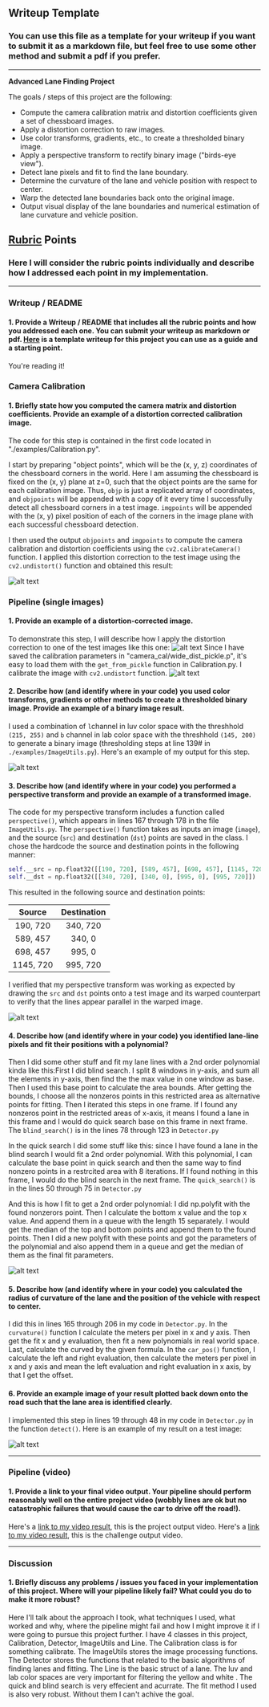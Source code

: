 ## Writeup Template

### You can use this file as a template for your writeup if you want to submit it as a markdown file, but feel free to use some other method and submit a pdf if you prefer.

---

**Advanced Lane Finding Project**

The goals / steps of this project are the following:

* Compute the camera calibration matrix and distortion coefficients given a set of chessboard images.
* Apply a distortion correction to raw images.
* Use color transforms, gradients, etc., to create a thresholded binary image.
* Apply a perspective transform to rectify binary image ("birds-eye view").
* Detect lane pixels and fit to find the lane boundary.
* Determine the curvature of the lane and vehicle position with respect to center.
* Warp the detected lane boundaries back onto the original image.
* Output visual display of the lane boundaries and numerical estimation of lane curvature and vehicle position.

[//]: # (Image References)

[image1]: ./examples/undistort_output.png "Undistorted"
[image2]: ./test_images/test1.jpg "Road Transformed"
[image2_un]: ./test_images/test_and_undist.png "Road Transformed and undistort"
[image2_bin]: ./test_images/test_and_bin.png "Road Transformed and binary"
[image3]: ./examples/binary_combo_example.jpg "Binary Example"
[image4]: ./examples/warped_straight_lines.jpg "Warp Example"
[image5]: ./examples/color_fit_lines.jpg "Fit Visual"
[image6]: ./test_images/challenge_video_output.mp4.png "Output"
[video1]: ./output_images/project_video_output_full3.mp4 "Project Video output"
[video2]: ./output_images/challenge_video_output.mp4 "Challenge Video output"

## [Rubric](https://review.udacity.com/#!/rubrics/571/view) Points

### Here I will consider the rubric points individually and describe how I addressed each point in my implementation.  

---

### Writeup / README

#### 1. Provide a Writeup / README that includes all the rubric points and how you addressed each one.  You can submit your writeup as markdown or pdf.  [Here](https://github.com/udacity/CarND-Advanced-Lane-Lines/blob/master/writeup_template.md) is a template writeup for this project you can use as a guide and a starting point.  

You're reading it!

### Camera Calibration

#### 1. Briefly state how you computed the camera matrix and distortion coefficients. Provide an example of a distortion corrected calibration image.

The code for this step is contained in the first code located in "./examples/Calibration.py". 

I start by preparing "object points", which will be the (x, y, z) coordinates of the chessboard corners in the world. Here I am assuming the chessboard is fixed on the (x, y) plane at z=0, such that the object points are the same for each calibration image.  Thus, `objp` is just a replicated array of coordinates, and `objpoints` will be appended with a copy of it every time I successfully detect all chessboard corners in a test image.  `imgpoints` will be appended with the (x, y) pixel position of each of the corners in the image plane with each successful chessboard detection.  

I then used the output `objpoints` and `imgpoints` to compute the camera calibration and distortion coefficients using the `cv2.calibrateCamera()` function.  I applied this distortion correction to the test image using the `cv2.undistort()` function and obtained this result: 

![alt text][image1]

### Pipeline (single images)

#### 1. Provide an example of a distortion-corrected image.

To demonstrate this step, I will describe how I apply the distortion correction to one of the test images like this one:
![alt text][image2]
Since I have saved the calibration parameters in "camera_cal/wide_dist_pickle.p", it's easy to load them with the `get_from_pickle` function in Calibration.py. I calibrate the image with `cv2.undistort` function.
![alt text][image2_un]

#### 2. Describe how (and identify where in your code) you used color transforms, gradients or other methods to create a thresholded binary image.  Provide an example of a binary image result.

I used a combination of `l`channel in luv color space with the threshhold `(215, 255)` and `b` channel in lab color space with the threshhold `(145, 200)`  to generate a binary image (thresholding steps at line 139# in `./examples/ImageUtils.py`).  Here's an example of my output for this step.

![alt text][image2_bin]

#### 3. Describe how (and identify where in your code) you performed a perspective transform and provide an example of a transformed image.

The code for my perspective transform includes a function called `perspective()`, which appears in lines 167 through 178 in the file `ImageUtils.py`. The `perspective()` function takes as inputs an image (`image`), and the source (`src`) and destination (`dst`) points are saved in the class. I chose the hardcode the source and destination points in the following manner:

```python
self.__src = np.float32([[190, 720], [589, 457], [698, 457], [1145, 720]])
self.__dst = np.float32([[340, 720], [340, 0], [995, 0], [995, 720]])
```

This resulted in the following source and destination points:

| Source        | Destination   | 
|:-------------:|:-------------:| 
| 190, 720      | 340, 720      | 
| 589, 457      | 340, 0        |
| 698, 457      | 995, 0        |
| 1145, 720     | 995, 720      |

I verified that my perspective transform was working as expected by drawing the `src` and `dst` points onto a test image and its warped counterpart to verify that the lines appear parallel in the warped image.

![alt text][image4]

#### 4. Describe how (and identify where in your code) you identified lane-line pixels and fit their positions with a polynomial?

Then I did some other stuff and fit my lane lines with a 2nd order polynomial kinda like this:First I did blind search. I split 8 windows in y-axis, and sum all the elements in y-axis, then find the the max value in one window as base. Then I used this base point to calculate the area bounds. After getting the bounds, I choose all the nonzeros points in this restricted area as alternative points for fitting. Then I iterated this steps in one frame. If I found any nonzeros point in the restricted areas of x-axis, it means I found a lane in this frame and I would do quick search base on this frame in next frame. The `blind_search()` is in the lines 78 through 123 in `Detector.py`

In the quick search I did some stuff like this: since I have found a lane in the blind search I would fit a 2nd order polynomial. With this polynomial, I can calculate the base point in quick search and then the same way to find nonzero points in a restrcited area with 8 iterations. If I found nothing in this frame, I would do the blind search in the next frame. The `quick_search()` is in the lines 50 through 75 in `Detector.py`

And this is how I fit to get a 2nd order polynomial: I did np.polyfit with the found nonzerors point. Then I calculate the bottom x value and the top x value. And append them in a queue with the length 15 separately. I would get the median of the top and bottom points and append them to the found points. Then I did a new polyfit with these points and got the parameters of the polynomial and also append them in a queue and get the median of them as the final fit parameters.

![alt text][image5]

#### 5. Describe how (and identify where in your code) you calculated the radius of curvature of the lane and the position of the vehicle with respect to center.

I did this in lines 165 through 206 in my code in `Detector.py`. In the `curvature()` function I calculate the meters per pixel in x and y axis. Then get the fit x and y evaluation, then fit a new polynomials in real world space.  Last, calculate the curved by the given formula. In the `car_pos()` function, I calculate the left and right evaluation, then calculate the meters per pixel in x and y axis and mean the left evaluation and right evaluation in x axis, by that I get the offset.  

#### 6. Provide an example image of your result plotted back down onto the road such that the lane area is identified clearly.

I implemented this step in lines 19 through 48 in my code in `Detector.py` in the function `detect()`.  Here is an example of my result on a test image:

![alt text][image6]

---

### Pipeline (video)

#### 1. Provide a link to your final video output.  Your pipeline should perform reasonably well on the entire project video (wobbly lines are ok but no catastrophic failures that would cause the car to drive off the road!).

Here's a [link to my video result][video1], this is the project output video.
Here's a [link to my video result][video2], this is the challenge output video.

---

### Discussion

#### 1. Briefly discuss any problems / issues you faced in your implementation of this project.  Where will your pipeline likely fail?  What could you do to make it more robust?

Here I'll talk about the approach I took, what techniques I used, what worked and why, where the pipeline might fail and how I might improve it if I were going to pursue this project further.
I have 4 classes in this project, Calibration, Detector, ImageUtils and Line. The Calibration class is for something calibrate. The ImageUtils stores the image processing functions. The Detector stores the functions that related to the basic algorithms of finding lanes and fitting. The Line is the basic struct of a lane. The luv and lab color spaces are very important for filtering the yellow and white . The quick and blind search is very effecient and acurrate. The fit method I used is also very robust. Without them I can't achive the goal.
